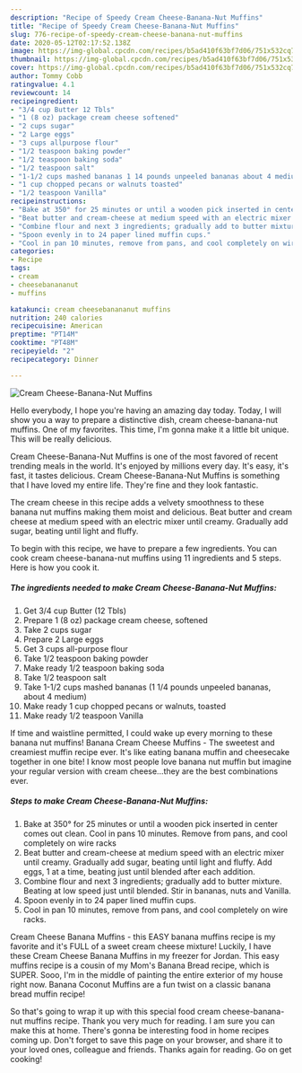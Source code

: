 ```yaml
---
description: "Recipe of Speedy Cream Cheese-Banana-Nut Muffins"
title: "Recipe of Speedy Cream Cheese-Banana-Nut Muffins"
slug: 776-recipe-of-speedy-cream-cheese-banana-nut-muffins
date: 2020-05-12T02:17:52.138Z
image: https://img-global.cpcdn.com/recipes/b5ad410f63bf7d06/751x532cq70/cream-cheese-banana-nut-muffins-recipe-main-photo.jpg
thumbnail: https://img-global.cpcdn.com/recipes/b5ad410f63bf7d06/751x532cq70/cream-cheese-banana-nut-muffins-recipe-main-photo.jpg
cover: https://img-global.cpcdn.com/recipes/b5ad410f63bf7d06/751x532cq70/cream-cheese-banana-nut-muffins-recipe-main-photo.jpg
author: Tommy Cobb
ratingvalue: 4.1
reviewcount: 14
recipeingredient:
- "3/4 cup Butter 12 Tbls"
- "1 (8 oz) package cream cheese softened"
- "2 cups sugar"
- "2 Large eggs"
- "3 cups allpurpose flour"
- "1/2 teaspoon baking powder"
- "1/2 teaspoon baking soda"
- "1/2 teaspoon salt"
- "1-1/2 cups mashed bananas 1 14 pounds unpeeled bananas about 4 medium"
- "1 cup chopped pecans or walnuts toasted"
- "1/2 teaspoon Vanilla"
recipeinstructions:
- "Bake at 350° for 25 minutes or until a wooden pick inserted in center comes out clean. Cool in pans 10 minutes. Remove from pans, and cool completely on wire racks"
- "Beat butter and cream-cheese at medium speed with an electric mixer until creamy. Gradually add sugar, beating until light and fluffy. Add eggs, 1 at a time, beating just until blended after each addition."
- "Combine flour and next 3 ingredients; gradually add to butter mixture. Beating at low speed just until blended. Stir in bananas, nuts and Vanilla."
- "Spoon evenly in to 24 paper lined muffin cups."
- "Cool in pan 10 minutes, remove from pans, and cool completely on wire racks."
categories:
- Recipe
tags:
- cream
- cheesebanananut
- muffins

katakunci: cream cheesebanananut muffins 
nutrition: 240 calories
recipecuisine: American
preptime: "PT14M"
cooktime: "PT48M"
recipeyield: "2"
recipecategory: Dinner

---
```



![Cream Cheese-Banana-Nut Muffins](https://img-global.cpcdn.com/recipes/b5ad410f63bf7d06/751x532cq70/cream-cheese-banana-nut-muffins-recipe-main-photo.jpg)

Hello everybody, I hope you're having an amazing day today. Today, I will show you a way to prepare a distinctive dish, cream cheese-banana-nut muffins. One of my favorites. This time, I'm gonna make it a little bit unique. This will be really delicious.

Cream Cheese-Banana-Nut Muffins is one of the most favored of recent trending meals in the world. It's enjoyed by millions every day. It's easy, it's fast, it tastes delicious. Cream Cheese-Banana-Nut Muffins is something that I have loved my entire life. They're fine and they look fantastic.

The cream cheese in this recipe adds a velvety smoothness to these banana nut muffins making them moist and delicious. Beat butter and cream cheese at medium speed with an electric mixer until creamy. Gradually add sugar, beating until light and fluffy.


To begin with this recipe, we have to prepare a few ingredients. You can cook cream cheese-banana-nut muffins using 11 ingredients and 5 steps. Here is how you cook it.

<!--inarticleads1-->

##### The ingredients needed to make Cream Cheese-Banana-Nut Muffins:

1. Get 3/4 cup Butter (12 Tbls)
1. Prepare 1 (8 oz) package cream cheese, softened
1. Take 2 cups sugar
1. Prepare 2 Large eggs
1. Get 3 cups all-purpose flour
1. Take 1/2 teaspoon baking powder
1. Make ready 1/2 teaspoon baking soda
1. Take 1/2 teaspoon salt
1. Take 1-1/2 cups mashed bananas (1 1/4 pounds unpeeled bananas, about 4 medium)
1. Make ready 1 cup chopped pecans or walnuts, toasted
1. Make ready 1/2 teaspoon Vanilla


If time and waistline permitted, I could wake up every morning to these banana nut muffins! Banana Cream Cheese Muffins - The sweetest and creamiest muffin recipe ever. It&#39;s like eating banana muffin and cheesecake together in one bite! I know most people love banana nut muffin but imagine your regular version with cream cheese…they are the best combinations ever. 

<!--inarticleads2-->

##### Steps to make Cream Cheese-Banana-Nut Muffins:

1. Bake at 350° for 25 minutes or until a wooden pick inserted in center comes out clean. Cool in pans 10 minutes. Remove from pans, and cool completely on wire racks
1. Beat butter and cream-cheese at medium speed with an electric mixer until creamy. Gradually add sugar, beating until light and fluffy. Add eggs, 1 at a time, beating just until blended after each addition.
1. Combine flour and next 3 ingredients; gradually add to butter mixture. Beating at low speed just until blended. Stir in bananas, nuts and Vanilla.
1. Spoon evenly in to 24 paper lined muffin cups.
1. Cool in pan 10 minutes, remove from pans, and cool completely on wire racks.


Cream Cheese Banana Muffins - this EASY banana muffins recipe is my favorite and it&#39;s FULL of a sweet cream cheese mixture! Luckily, I have these Cream Cheese Banana Muffins in my freezer for Jordan. This easy muffins recipe is a cousin of my Mom&#39;s Banana Bread recipe, which is SUPER. Sooo, I&#39;m in the middle of painting the entire exterior of my house right now. Banana Coconut Muffins are a fun twist on a classic banana bread muffin recipe! 

So that's going to wrap it up with this special food cream cheese-banana-nut muffins recipe. Thank you very much for reading. I am sure you can make this at home. There's gonna be interesting food in home recipes coming up. Don't forget to save this page on your browser, and share it to your loved ones, colleague and friends. Thanks again for reading. Go on get cooking!
